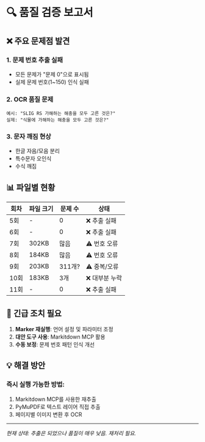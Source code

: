 # 🔍 품질 검증 보고서

## ❌ 주요 문제점 발견

### 1. 문제 번호 추출 실패
- 모든 문제가 "문제 0"으로 표시됨
- 실제 문제 번호(1~150) 인식 실패

### 2. OCR 품질 문제
```
예시: "SLIG RS 가해하는 해충을 모두 고른 것은?"
실제: "식물에 가해하는 해충을 모두 고른 것은?"
```

### 3. 문자 깨짐 현상
- 한글 자음/모음 분리
- 특수문자 오인식
- 수식 깨짐

## 📊 파일별 현황

| 회차 | 파일 크기 | 문제 수 | 상태 |
|------|-----------|---------|------|
| 5회 | - | 0 | ❌ 추출 실패 |
| 6회 | - | 0 | ❌ 추출 실패 |
| 7회 | 302KB | 많음 | ⚠️ 번호 오류 |
| 8회 | 184KB | 많음 | ⚠️ 번호 오류 |
| 9회 | 203KB | 311개? | ⚠️ 중복/오류 |
| 10회 | 183KB | 3개 | ❌ 대부분 누락 |
| 11회 | - | 0 | ❌ 추출 실패 |

## 🚨 긴급 조치 필요

1. **Marker 재실행**: 언어 설정 및 파라미터 조정
2. **대안 도구 사용**: Markitdown MCP 활용
3. **수동 보정**: 문제 번호 패턴 인식 개선

## 💡 해결 방안

### 즉시 실행 가능한 방법:
1. Markitdown MCP를 사용한 재추출
2. PyMuPDF로 텍스트 레이어 직접 추출
3. 페이지별 이미지 변환 후 OCR

---
*현재 상태: 추출은 되었으나 품질이 매우 낮음. 재처리 필요.*